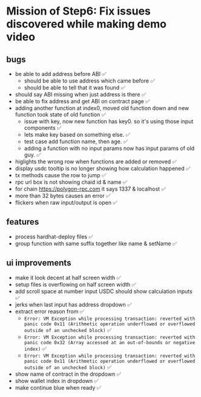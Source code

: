 # Mission of Step6: Fix issues discovered while making demo video

## bugs
- be able to add address before ABI ✅
  - should be able to use address which came before ✅
  - should be able to tell that it was found ✅
- should say ABI missing when just address is there ✅
- be able to fix address and get ABI on contract page ✅
- adding another function at index0, moved old function down and new function took state of old function ✅
  - issue with key, now new function has key0. so it's using those input components ✅
  - lets make key based on something else. ✅
  - test case add function name, then age. ✅
  - adding a function with no input params now has input params of old guy. ✅
- higlights the wrong row when functions are added or removed ✅ 
- display usdc tooltip is no longer showing how calculation happened ✅
- tx methods cause the row to jump ✅
- rpc url box is not showing chaid id & name ✅
- for chain https://polygon-rpc.com it says 1337 & localhost ✅
- more than 32 bytes causes an error ✅
- flickers when raw input/output is open ✅

## features
- process hardhat-deploy files ✅
- group function with same suffix together like name & setName ✅

## ui improvements
- make it look decent at half screen width ✅
- setup files is overflowing on half screen width ✅
- add scroll space at  number input USDC should show calculation inputs ✅
- jerks when last input has address dropdown ✅
- extract error reason from ✅
  - `Error: VM Exception while processing transaction: reverted with panic code 0x11 (Arithmetic operation underflowed or overflowed outside of an unchecked block)`  ✅
  - `Error: VM Exception while processing transaction: reverted with panic code 0x32 (Array accessed at an out-of-bounds or negative index)` ✅
  - `Error: VM Exception while processing transaction: reverted with panic code 0x11 (Arithmetic operation underflowed or overflowed outside of an unchecked block)` ✅
- show name of contract in the dropdown ✅
- show wallet index in dropdown ✅
- make continue blue when ready ✅